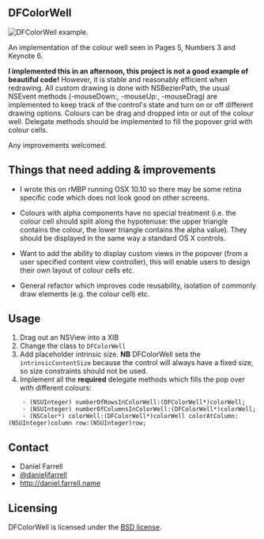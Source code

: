DFColorWell
-----------

![DFColorWell example.](https://github.com/danieljfarrell/DFColorWell/blob/master/screenshot.png)

An implementation of the colour well seen in Pages 5, Numbers 3 and Keynote 6.

**I implemented this in an afternoon, this project is not a good example of beautiful code!** However, it is stable and reasonably efficient when redrawing. All custom drawing is done with NSBezierPath, the usual NSEvent methods (-mouseDown:, -mouseUp:, -mouseDrag) are implemented to keep track of the control's state and turn on or off different drawing options. Colours can be drag and dropped into or out of the colour well. Delegate methods should be implemented to fill the popover grid with colour cells.

Any improvements welcomed. 

Things that need adding & improvements
--------------------------------------

* I wrote this on rMBP running OSX 10.10 so there may be some retina specific code which does not look good on other screens.

* Colours with alpha components have no special treatment (i.e. the colour cell should split along the hypotenuse: the upper triangle contains the colour, the lower triangle contains the alpha value). They should be displayed in the same way a standard OS X controls.

* Want to add the ability to display custom views in the popover (from a user specified content view controller), this will enable users to design their own layout of colour cells etc.

* General refactor which improves code reusability, isolation of commonly draw elements (e.g. the colour cell) etc.

Usage
-----

1. Drag out an NSView into a XIB
2. Change the class to `DFColorWell`
3. Add placeholder intrinsic size. **NB** DFColorWell sets the `intrinsicContentSize` because the control will always have a fixed size, so size constraints should not be used.
4. Implement all the **required** delegate methods which fills the pop over with different colours:

```
    - (NSUInteger) numberOfRowsInColorWell:(DFColorWell*)colorWell;
    - (NSUInteger) numberOfColumnsInColorWell:(DFColorWell*)colorWell;
    - (NSColor*) colorWell:(DFColorWell*)colorWell colorAtColumn:(NSUInteger)column row:(NSUInteger)row;
```

Contact
-------
* Daniel Farrell
* [@danieljfarrell](http://twitter.com/danieljfarrell)
* http://daniel.farrell.name

Licensing
---------
DFColorWell is licensed under the [BSD license](http://www.opensource.org/licenses/bsd-license.php).
